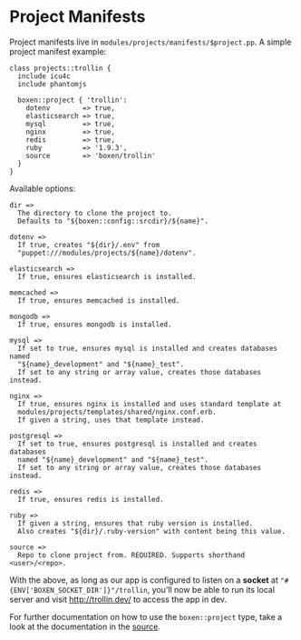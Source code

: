 # Project Manifests

Project manifests live in `modules/projects/manifests/$project.pp`. A
simple project manifest example:

```puppet
class projects::trollin {
  include icu4c
  include phantomjs

  boxen::project { 'trollin':
    dotenv        => true,
    elasticsearch => true,
    mysql         => true,
    nginx         => true,
    redis         => true,
    ruby          => '1.9.3',
    source        => 'boxen/trollin'
  }
}
```

Available options:
```
dir =>
  The directory to clone the project to.
  Defaults to "${boxen::config::srcdir}/${name}".

dotenv =>
  If true, creates "${dir}/.env" from
  "puppet:///modules/projects/${name}/dotenv".

elasticsearch =>
  If true, ensures elasticsearch is installed.

memcached =>
  If true, ensures memcached is installed.

mongodb =>
  If true, ensures mongodb is installed.

mysql =>
  If set to true, ensures mysql is installed and creates databases named
  "${name}_development" and "${name}_test".
  If set to any string or array value, creates those databases instead.

nginx =>
  If true, ensures nginx is installed and uses standard template at
  modules/projects/templates/shared/nginx.conf.erb.
  If given a string, uses that template instead.

postgresql =>
  If set to true, ensures postgresql is installed and creates databases
  named "${name}_development" and "${name}_test".
  If set to any string or array value, creates those databases instead.

redis =>
  If true, ensures redis is installed.

ruby =>
  If given a string, ensures that ruby version is installed.
  Also creates "${dir}/.ruby-version" with content being this value.

source =>
  Repo to clone project from. REQUIRED. Supports shorthand <user>/<repo>.
```

With the above, as long as our app is configured to listen on a **socket** at
`"#{ENV['BOXEN_SOCKET_DIR']}"/trollin`, you'll now be able to run its local
server and visit http://trollin.dev/ to access the app in dev.

For further documentation on how to use the `boxen::project` type,
take a look at the documentation in the
[source](https://github.com/boxen/puppet-boxen/blob/master/manifests/project.pp#L1-L46).
